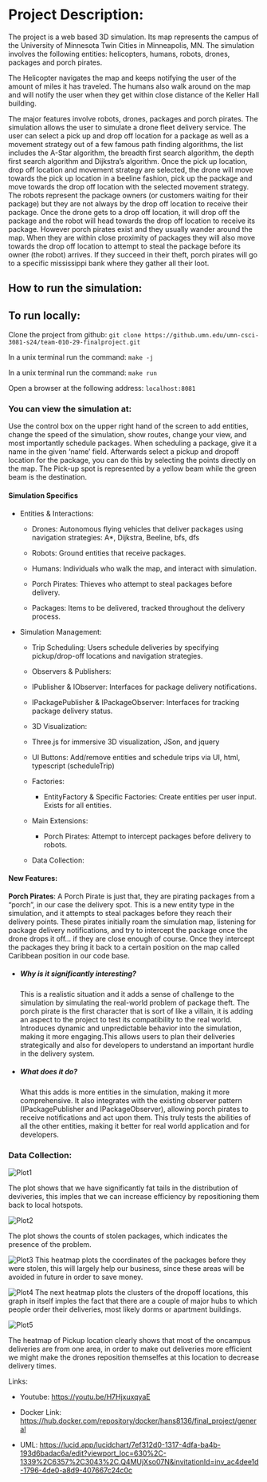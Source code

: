 # Project Description:

The project is a web based 3D simulation. Its map represents the campus of the University of Minnesota Twin Cities in Minneapolis, MN. The simulation involves the following entities: helicopters, humans, robots, drones, packages and porch pirates.

The Helicopter navigates the map and keeps notifying the user of the amount of miles it has traveled. The humans also walk around on the map and will notify the user when they get within close distance of the Keller Hall building. 

The major features involve robots, drones, packages and porch pirates. The simulation allows the user to simulate a drone fleet delivery service. The user can select a pick up and drop off location for a package as well as a movement strategy out of a few famous path finding algorithms, the list includes the A-Star algorithm, the breadth first search algorithm, the depth first search algorithm and Dijkstra’s algorithm. Once the pick up location, drop off location and movement strategy are selected, the drone will move towards the pick up location in a beeline fashion, pick up the package and move towards the drop off location with the selected movement strategy. The robots represent the package owners (or customers waiting for their package) but they are not always by the drop off location to receive their package. Once the drone gets to a drop off location, it will drop off the package and the robot will head towards the drop off location to receive its package. However porch pirates exist and they usually wander around the map. When they are within close proximity of packages they will also move towards the drop off location to attempt to steal the package before its owner (the robot) arrives. If they succeed in their theft, porch pirates will go to a specific mississippi bank where they gather all their loot. 

## How to run the simulation:

## To run locally:

Clone the project from github: `git clone https://github.umn.edu/umn-csci-3081-s24/team-010-29-finalproject.git`

In a unix terminal run the command: `make -j`

In a unix terminal run the command: `make run`

Open a browser at the following address: `localhost:8081`

### You can view the simulation at: 

Use the control box on the upper right hand of the screen to add entities, change the speed of the simulation, show routes, change your view, and most importantly schedule packages. When scheduling a package, give it a name in the given ‘name’ field. Afterwards select a pickup and dropoff location for the package, you can do this by selecting the points directly on the map. The Pick-up spot is represented by a yellow beam while the green beam is the destination.

#### Simulation Specifics 

- Entities & Interactions:

  - Drones: Autonomous flying vehicles that deliver packages using navigation strategies: A*, Dijkstra, Beeline, bfs, dfs

  - Robots: Ground entities that receive packages.

  - Humans: Individuals who walk the map, and interact with simulation.

  - Porch Pirates: Thieves who attempt to steal packages before delivery.

  - Packages: Items to be delivered, tracked throughout the delivery process.

* Simulation Management:

  - Trip Scheduling: Users schedule deliveries by specifying pickup/drop-off locations and navigation strategies.

  - Observers & Publishers:

  - IPublisher & IObserver: Interfaces for package delivery notifications.

  - IPackagePublisher & IPackageObserver: Interfaces for tracking package delivery status.

  - 3D Visualization: 

  - Three.js for immersive 3D visualization, JSon, and jquery

  - UI Buttons: Add/remove entities and schedule trips via UI, html, typescript (scheduleTrip)

  - Factories:

    - EntityFactory & Specific Factories: Create entities per user input. Exists for all entities.

  - Main Extensions:

    - Porch Pirates: Attempt to intercept packages before delivery to robots. 

  - Data Collection: 

#### New Features: 

**Porch Pirates**: A  Porch Pirate is just that, they are pirating packages from a “porch”, in our case the delivery spot. This is a new entity type in the simulation, and it attempts to steal packages before they reach their delivery points. These pirates initially roam the simulation map, listening for package delivery notifications, and try to intercept the package once the drone drops it off… if they are close enough of course. Once they intercept the packages they bring it back to a certain position on the map called Caribbean position in our code base.

- ##### Why is it significantly interesting?

    This is a realistic situation and it adds a sense of  challenge to the simulation by simulating the real-world problem of package theft. The porch pirate is the first character that is sort of like a villain, it is adding an aspect to the project to test its compatibility to the real world. Introduces dynamic and unpredictable behavior into the simulation, making it more engaging.This allows users to plan their deliveries strategically and also for developers to understand an important hurdle in the delivery system. 

- ##### What does it do?

    What this adds is more entities in the simulation, making it more comprehensive. It also integrates with the existing observer pattern (IPackagePublisher and IPackageObserver), allowing porch pirates to receive notifications and act upon them. This truly tests the abilities of all the other entities, making it better for real world application and for developers.

### Data Collection: 

![Plot1](plots/plot1.png)

The plot shows that we have significantly fat tails in the distribution of deviveries, this imples that we can increase efficiency by repositioning them back to local hotspots. 

![Plot2](plots/plot2.png)

The plot shows the counts of stolen packages, which indicates the presence of the problem. 

![Plot3](plots/plot3.png)
This heatmap plots the coordinates of the packages before they were stolen, this will largely help our business, since these areas will be avoided in future in order to save money. 


![Plot4](plots/plot4.png)
The next heatmap plots the clusters of the dropoff locations, this graph in itself imples the fact that there are a couple of major hubs to which people order their deliveries, most likely dorms or apartment buildings. 

![Plot5](plots/plot5.png)

The heatmap of Pickup location clearly shows that most of the oncampus deliveries are from one area, in order to make out deliveries more efficient we might make the drones reposition themselfes at this location to decrease delivery times. 


Links: 

- Youtube: https://youtu.be/H7HjxuxqyaE

- Docker Link: https://hub.docker.com/repository/docker/hans8136/final_project/general

- UML: https://lucid.app/lucidchart/7ef312d0-1317-4dfa-ba4b-193d6badac6a/edit?viewport_loc=630%2C-1339%2C6357%2C3043%2C.Q4MUjXso07N&invitationId=inv_ac4dee1d-1796-4de0-a8d9-407667c24c0c

		 	 	 		

			

				

					

						

					
 							

						 					

				

			

		
